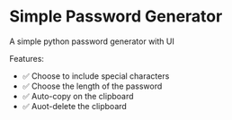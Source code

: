 # Simple Password Generator

A simple python password generator with UI

Features:
* ✅ Choose to include special characters
* ✅ Choose the length of the password
* ✅ Auto-copy on the clipboard
* ✅ Auot-delete the clipboard
